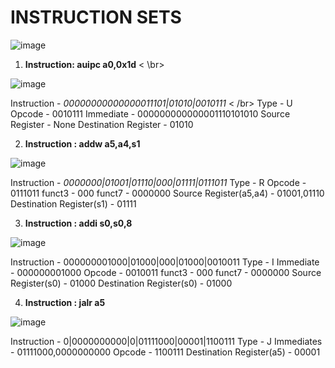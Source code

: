 # INSTRUCTION SETS

![image](https://github.com/user-attachments/assets/e6d8c66b-1e0c-4188-aecc-55b1d2d79b5f)

1. **Instruction: auipc a0,0x1d** < \br>

![image](https://github.com/user-attachments/assets/6d8175fa-888d-4f76-9f76-edff8ad4d71c)



Instruction - _00000000000000011101|01010|0010111_ < /br>
Type - U
Opcode - 0010111
Immediate - 000000000000001110101010
Source Register - None
Destination Register - 01010

2. **Instruction : addw a5,a4,s1**

![image](https://github.com/user-attachments/assets/7cb8f6ee-15f9-4260-9ee6-52aec9bbc198)


Instruction - _0000000|01001|01110|000|01111|0111011_
Type - R
Opcode - 0111011
funct3 - 000 
funct7 - 0000000
Source Register(a5,a4) - 01001,01110
Destination Register(s1) - 01111

3. **Instruction : addi s0,s0,8**
   
![image](https://github.com/user-attachments/assets/f166af4e-efb6-4514-882f-35c85aa84168)

Instruction - 000000001000|01000|000|01000|0010011
Type - I
Immediate - 000000001000
Opcode - 0010011
funct3 - 000 
funct7 - 0000000
Source Register(s0) - 01000
Destination Register(s0) - 01000

4. **Instruction : jalr a5**

![image](https://github.com/user-attachments/assets/8b75bde3-cc27-486c-8126-797550e70deb)

Instruction - 0|0000000000|0|01111000|00001|1100111
Type - J
Immediates - 01111000,0000000000
Opcode - 1100111
Destination Register(a5) - 00001





